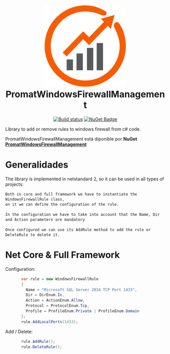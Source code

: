 <h1 align="center">
<img src="https://raw.githubusercontent.com/promatcloud/Branding/master/icons/org/promat.512.png" alt="promat" width="256"/>
 <br/>
 PromatWindowsFirewallManagement
</h1>

<div align="center">

[![Build status](https://ci.appveyor.com/api/projects/status/k3b39mkery9g5ke5?svg=true)](https://ci.appveyor.com/project/promatcloud/promatwindowsfirewallmanagement)
[![NuGet Badge](https://buildstats.info/nuget/PromatWindowsFirewallManagement?includePreReleases=true)](https://www.nuget.org/packages/PromatWindowsFirewallManagement/)

</div>
Library to add or remove rules to windows firewall from c# code.

PromatWindowsFirewallManagement está diponible por **NuGet [PromatWindowsFirewallManagement](https://www.nuget.org/packages/PromatWindowsFirewallManagement/)**

# Generalidades
The library is implemented in netstandard 2, so it can be used in all types of projects:

	Both in core and full framework we have to instantiate the WindowsFirewallRule class,  
	on it we can define the configuration of the rule.
	
	In the configuration we have to take into account that the Name, Dir and Action parameters are mandatory
	
	Once configured we can use its AddRule method to add the rule or DeleteRule to delete it.

# Net Core & Full Framework
Configuration:

```csharp
       var rule = new WindowsFirewallRule
       {
         Name = "Microsoft SQL Server 2014 TCP Port 1433",
         Dir = DirEnum.In,
         Action = ActionEnum.Allow,
         Protocol = ProtocolEnum.Tcp,
         Profile = ProfileEnum.Private | ProfileEnum.Domain
       };
       rule.AddLocalPorts(1433);
```

Add / Delete:

```csharp
       rule.AddRule();               
       rule.DeleteRule();
```  
